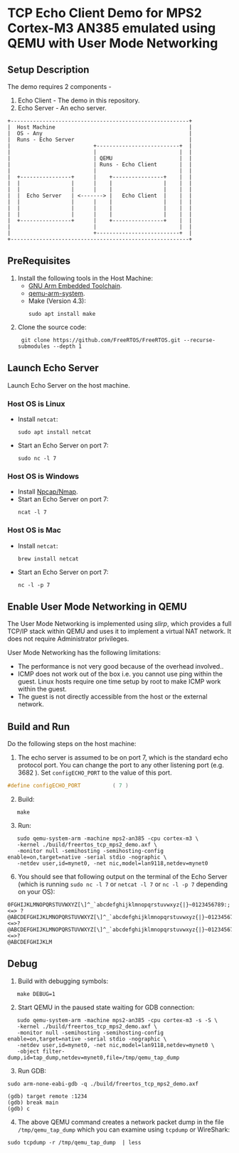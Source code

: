 # TCP Echo Client Demo for MPS2 Cortex-M3 AN385 emulated using QEMU with User Mode Networking

## Setup Description
The demo requires 2 components -
1. Echo Client - The demo in this repository.
1. Echo Server - An echo server.

```
+--------------------------------------------------------+
|  Host Machine                                          |
|  OS - Any                                              |
|  Runs - Echo Server                                    |
|                          +--------------------------+  |
|                          |                          |  |
|                          | QEMU                     |  |
|                          | Runs - Echo Client       |  |
|                          |                          |  |
|  +----------------+      |    +----------------+    |  |
|  |                |      |    |                |    |  |
|  |                |      |    |                |    |  |
|  |  Echo Server   | <-------> |   Echo Client  |    |  |
|  |                |      |    |                |    |  |
|  |                |      |    |                |    |  |
|  |                |      |    |                |    |  |
|  +----------------+      |    +----------------+    |  |
|                          |                          |  |
|                          +--------------------------+  |
+--------------------------------------------------------+
```

## PreRequisites

1. Install the following tools in the Host Machine:
   * [GNU Arm Embedded Toolchain](https://developer.arm.com/tools-and-software/open-source-software/developer-tools/gnu-toolchain/gnu-rm/downloads).
   * [qemu-arm-system](https://www.qemu.org/download).
   * Make (Version 4.3):
     ```
     sudo apt install make
     ```
2.  Clone the source code:
     ```
      git clone https://github.com/FreeRTOS/FreeRTOS.git --recurse-submodules --depth 1
     ```

## Launch Echo Server
Launch Echo Server on the host machine.

### Host OS is Linux
* Install `netcat`:
   ```
   sudo apt install netcat
   ```
* Start an Echo Server on port 7:
   ```shell
   sudo nc -l 7
   ```

### Host OS is Windows
* Install [Npcap/Nmap](https://nmap.org/download.html#windows).
* Start an Echo Server on port 7:
    ```shell
    ncat -l 7
    ```

### Host OS is Mac
* Install `netcat`:
   ```shell
   brew install netcat
   ```
* Start an Echo Server on port 7:
    ```shell
    nc -l -p 7
    ```

## Enable User Mode Networking in QEMU

The User Mode Networking is implemented using *slirp*, which provides a full
TCP/IP stack within QEMU and uses it to implement a virtual NAT network. It does
not require Administrator privileges.

User Mode Networking has the following limitations:

 - The performance is not very good because of the overhead involved..
 - ICMP does not work out of the box i.e. you cannot use ping within the guest.
   Linux hosts require one time setup by root to make ICMP work within the
   guest.
 - The guest is not directly accessible from the host or the external network.


## Build and Run
Do the following steps on the host machine:

1. The echo server is assumed to be on port 7, which is the standard echo
protocol port. You can change the port to any other listening port (e.g. 3682 ).
Set `configECHO_PORT` to the value of this port.

```c
#define configECHO_PORT          ( 7 )
```

2. Build:
```shell
   make
```

3. Run:
```shell
   sudo qemu-system-arm -machine mps2-an385 -cpu cortex-m3 \
   -kernel ./build/freertos_tcp_mps2_demo.axf \
   -monitor null -semihosting -semihosting-config enable=on,target=native -serial stdio -nographic \
   -netdev user,id=mynet0, -net nic,model=lan9118,netdev=mynet0

```

6. You should see that following output on the terminal of the Echo Server (which
is running `sudo nc -l 7` or `netcat -l 7` or `nc -l -p 7` depending on your OS):
```
0FGHIJKLMNOPQRSTUVWXYZ[\]^_`abcdefghijklmnopqrstuvwxyz{|}~0123456789:;<=> ?
@ABCDEFGHIJKLMNOPQRSTUVWXYZ[\]^_`abcdefghijklmnopqrstuvwxyz{|}~0123456789:;<=>?
@ABCDEFGHIJKLMNOPQRSTUVWXYZ[\]^_`abcdefghijklmnopqrstuvwxyz{|}~0123456789:;<=>?
@ABCDEFGHIJKLM
```

## Debug
1. Build with debugging symbols:
```
   make DEBUG=1
```

2. Start QEMU in the paused state waiting for GDB connection:
```shell
   sudo qemu-system-arm -machine mps2-an385 -cpu cortex-m3 -s -S \
   -kernel ./build/freertos_tcp_mps2_demo.axf \
   -monitor null -semihosting -semihosting-config enable=on,target=native -serial stdio -nographic \
   -netdev user,id=mynet0, -net nic,model=lan9118,netdev=mynet0 \
   -object filter-dump,id=tap_dump,netdev=mynet0,file=/tmp/qemu_tap_dump
```

3. Run GDB:
```shell
sudo arm-none-eabi-gdb -q ./build/freertos_tcp_mps2_demo.axf

(gdb) target remote :1234
(gdb) break main
(gdb) c
```

4. The above QEMU command creates a network packet dump in the file
`/tmp/qemu_tap_dump` which you can examine using `tcpdump` or WireShark:
```shell
sudo tcpdump -r /tmp/qemu_tap_dump  | less
```
